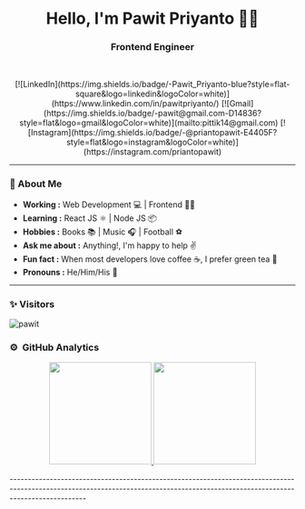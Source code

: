 <h1 align="center"> Hello, I'm Pawit Priyanto 👨‍💻 </h1>

<h3 align="center">  Frontend Engineer </h3> <br>

<p align="center"> 
[![LinkedIn](https://img.shields.io/badge/-Pawit_Priyanto-blue?style=flat-square&logo=linkedin&logoColor=white)](https://www.linkedin.com/in/pawitpriyanto/)
[![Gmail](https://img.shields.io/badge/-pawit@gmail.com-D14836?style=flat&logo=gmail&logoColor=white)](mailto:pittik14@gmail.com)
[![Instagram](https://img.shields.io/badge/-@priantopawit-E4405F?style=flat&logo=instagram&logoColor=white)](https://instagram.com/priantopawit)

---------------------------------------------------------------------------------------------------------------------------------------------------------------------------------
### 🤔 About Me
-  **Working :** Web Development 💻 | Frontend 👨‍💻
-  **Learning :** React JS ⚛️ | Node JS 📦
-  **Hobbies :** Books 📚 | Music 🎧 | Football ⚽
-  **Ask me about :** Anything!, I'm happy to help ✌️
-  **Fun fact :** When most developers love coffee ☕️, I prefer green tea 🍵
-  **Pronouns :** He/Him/His 👦



---------------------------------------------------------------------------------------------------------------------------------------------------------------------------------
### ✨ Visitors 

<p align="left"> <img src="https://komarev.com/ghpvc/?username=pawid-priyanto" alt="pawit" /> </p>

### ⚙️ &nbsp;GitHub Analytics

<p align="center">
<a href="https://github.com/Pawid-Priyanto">
  <img height="180em" src="https://github-readme-stats-eight-theta.vercel.app/api?username=Pawid-Priyanto&show_icons=true&theme=algolia&include_all_commits=true&count_private=true"/>
  <img height="180em" src="https://github-readme-stats-eight-theta.vercel.app/api/top-langs/?username=Pawid-Priyanto&layout=compact&langs_count=8&theme=algolia"/>
</a>
</p>
---------------------------------------------------------------------------------------------------------------------------------------------------------------------------------

